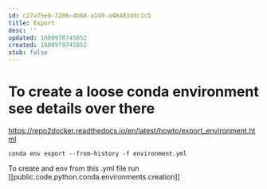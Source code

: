 ```yaml
---
id: c27a75e8-7288-4b68-a149-a48483ddc1c5
title: Export
desc: ''
updated: 1600970745852
created: 1600970745852
stub: false
---
```

# To create a loose conda environment see details over there

<https://repo2docker.readthedocs.io/en/latest/howto/export_environment.html>

`conda env export --from-history -f environment.yml`

To create and env from this .yml file run [[public.code.python.conda.environments.creation]]


